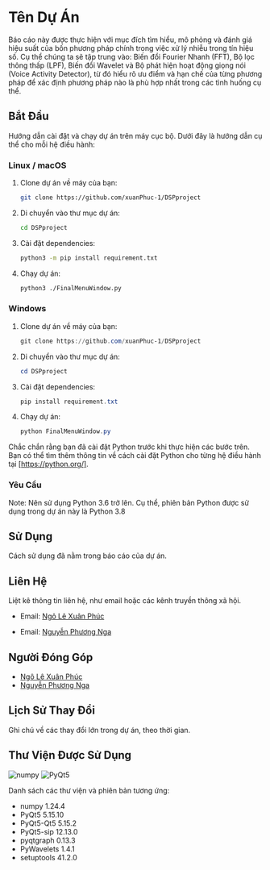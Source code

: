 # Tên Dự Án

Báo cáo này được thực hiện với mục đích tìm hiểu, mô phỏng và đánh giá hiệu suất của bốn phương pháp chính trong việc xử lý nhiễu trong tín hiệu số. Cụ thể chúng ta sẽ tập trung vào: Biến đổi Fourier Nhanh (FFT), Bộ lọc thông thấp (LPF), Biến đổi Wavelet và Bộ phát hiện hoạt động giọng nói (Voice Activity Detector), từ đó hiểu rõ ưu điểm và hạn chế của từng phương pháp để xác định phương pháp nào là phù hợp nhất trong các tình huống cụ thể.

## Bắt Đầu

Hướng dẫn cài đặt và chạy dự án trên máy cục bộ. Dưới đây là hướng dẫn cụ thể cho mỗi hệ điều hành:

### Linux / macOS

1. Clone dự án về máy của bạn:

   ```bash
   git clone https://github.com/xuanPhuc-1/DSPproject
   ```

2. Di chuyển vào thư mục dự án:

   ```bash
   cd DSPproject
   ```

3. Cài đặt dependencies:

   ```bash
   python3 -m pip install requirement.txt
   ```

4. Chạy dự án:

   ```bash
   python3 ./FinalMenuWindow.py
   ```

### Windows

1. Clone dự án về máy của bạn:

   ```powershell
   git clone https://github.com/xuanPhuc-1/DSPproject
   ```

2. Di chuyển vào thư mục dự án:

   ```powershell
   cd DSPproject
   ```

3. Cài đặt dependencies:

   ```powershell
   pip install requirement.txt
   ```

4. Chạy dự án:

   ```powershell
   python FinalMenuWindow.py
   ```

Chắc chắn rằng bạn đã cài đặt Python trước khi thực hiện các bước trên. Bạn có thể tìm thêm thông tin về cách cài đặt Python cho từng hệ điều hành tại [https://python.org/].

### Yêu Cầu

Note: Nên sử dụng Python 3.6 trở lên. Cụ thể, phiên bản Python được sử dụng trong dự án này là Python 3.8

## Sử Dụng

Cách sử dụng đã nằm trong báo cáo của dự án.

## Liên Hệ

Liệt kê thông tin liên hệ, như email hoặc các kênh truyền thông xã hội.

- Email: [Ngô Lê Xuân Phúc](mailto:20021568@vnu.edu.vn)

- Email: [Nguyễn Phương Nga](mailto:20021558@vnu.edu.vn)

## Người Đóng Góp

- [Ngô Lê Xuân Phúc](https://github.com/xuanPhuc-1)
- [Nguyễn Phương Nga](https://github.com/phuongnga28)

## Lịch Sử Thay Đổi

Ghi chú về các thay đổi lớn trong dự án, theo thời gian.

## Thư Viện Được Sử Dụng

![numpy](https://upload.wikimedia.org/wikipedia/commons/3/31/NumPy_logo_2020.svg)
![PyQt5](https://en.wikipedia.org/wiki/PyQt#/media/File:Python_and_Qt.svg)

Danh sách các thư viện và phiên bản tương ứng:

- numpy 1.24.4
- PyQt5 5.15.10
- PyQt5-Qt5 5.15.2
- PyQt5-sip 12.13.0
- pyqtgraph 0.13.3
- PyWavelets 1.4.1
- setuptools 41.2.0

